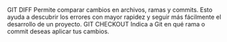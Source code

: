 GIT DIFF Permite comparar cambios en archivos, ramas y commits. Esto ayuda a descubrir los errores con mayor rapidez y seguir más fácilmente el desarrollo de un proyecto.
GIT CHECKOUT Indica a Git en qué rama o commit deseas aplicar tus cambios.
